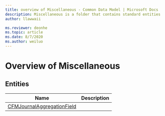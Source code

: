 ```yaml
---
title: overview of Miscellaneous - Common Data Model | Microsoft Docs
description: Miscellaneous is a folder that contains standard entities related to the Common Data Model.
author: llawwaii

ms.reviewer: deonhe
ms.topic: article
ms.date: 8/7/2020
ms.author: weiluo
---
```


# Overview of Miscellaneous


## Entities

|Name|Description|
|---|---|
|[CFMJournalAggregationField](CFMJournalAggregationField.md)||
